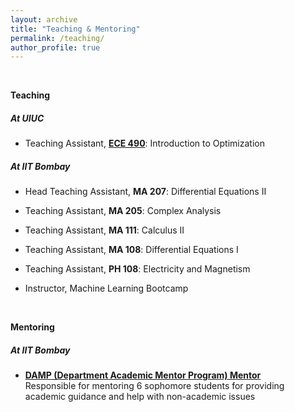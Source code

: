 ```yaml
---
layout: archive
title: "Teaching & Mentoring"
permalink: /teaching/
author_profile: true
---
```

<br>

 <b> Teaching </b> <br>
 
##### At UIUC 

* Teaching Assistant, <b>[ECE 490](https://sites.google.com/view/ece490fall23/)</b>: Introduction to Optimization 

##### At IIT Bombay 

* Head Teaching Assistant, <b>MA 207</b>: Differential Equations II 

* Teaching Assistant, <b>MA 205</b>: Complex Analysis 

* Teaching Assistant, <b>MA 111</b>: Calculus II 

* Teaching Assistant, <b>MA 108</b>: Differential Equations I 

* Teaching Assistant, <b>PH 108</b>: Electricity and Magnetism 

* Instructor, Machine Learning Bootcamp 
<br>

 <b> Mentoring  </b> <br>
 
##### At IIT Bombay

* <b>[DAMP (Department Academic Mentor Program) Mentor](https://ee-damp.github.io/)</b><br> 
Responsible for mentoring 6 sophomore students for providing academic guidance and help with non-academic issues
